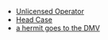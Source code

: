 - [Unlicensed Operator](unlicensed-operator)
- [Head Case](head-case)
- [a hermit goes to the DMV](a-hermit-goes-to-the-dmv)